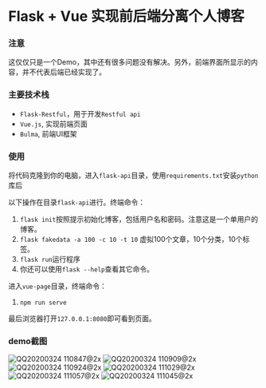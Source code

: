 # Flask + Vue 实现前后端分离个人博客

### 注意

这仅仅只是一个Demo，其中还有很多问题没有解决。另外，前端界面所显示的内容，并不代表后端已经实现了。

### 主要技术栈

* `Flask-Restful`，用于开发`Restful api`
* `Vue.js`, 实现前端页面
* `Bulma`, 前端UI框架

### 使用

将代码克隆到你的电脑，进入`flask-api`目录，使用`requirements.txt`安装`python`库后

以下操作在目录`flask-api`进行。终端命令：

1. `flask init`按照提示初始化博客，包括用户名和密码。注意这是一个单用户的博客。
2. `flask fakedata -a 100 -c 10 -t 10` 虚拟100个文章，10个分类，10个标签。
3. `flask run`运行程序
4. 你还可以使用`flask --help`查看其它命令。

进入`vue-page`目录，终端命令：

1. `npm run serve`

最后浏览器打开`127.0.0.1:8080`即可看到页面。

### demo截图

<img src="https://s1.ax1x.com/2020/03/24/8b7aZ9.png" alt="QQ20200324 110847@2x" border="0">
<img src="https://s1.ax1x.com/2020/03/24/8b7wI1.png" alt="QQ20200324 110909@2x" border="0">
<img src="https://s1.ax1x.com/2020/03/24/8b7NqJ.png" alt="QQ20200324 110924@2x" border="0">
<img src="https://s1.ax1x.com/2020/03/24/8b7tr4.png" alt="QQ20200324 111029@2x" border="0">
<img src="https://s1.ax1x.com/2020/03/24/8b7Man.png" alt="QQ20200324 111057@2x" border="0">
<img src="https://s1.ax1x.com/2020/03/24/8b7gqH.png" alt="QQ20200324 111045@2x" border="0">

